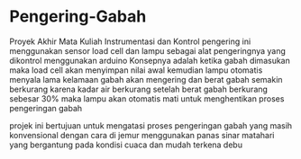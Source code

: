 # Pengering-Gabah
Proyek Akhir Mata Kuliah Instrumentasi dan Kontrol
pengering ini menggunakan sensor load cell dan lampu sebagai alat pengeringnya yang dikontrol menggunakan arduino
Konsepnya adalah ketika gabah dimasukan maka load cell akan menyimpan nilai awal kemudian lampu otomatis menyala lama kelamaan gabah akan mengering dan berat gabah semakin berkurang karena kadar air berkurang setelah berat gabah berkurang sebesar 30% maka lampu akan otomatis mati untuk menghentikan proses pengeringan gabah 

projek ini bertujuan untuk mengatasi proses pengeringan gabah yang masih konvensional dengan cara di jemur menggunakan panas sinar matahari yang bergantung pada kondisi cuaca dan mudah terkena debu
